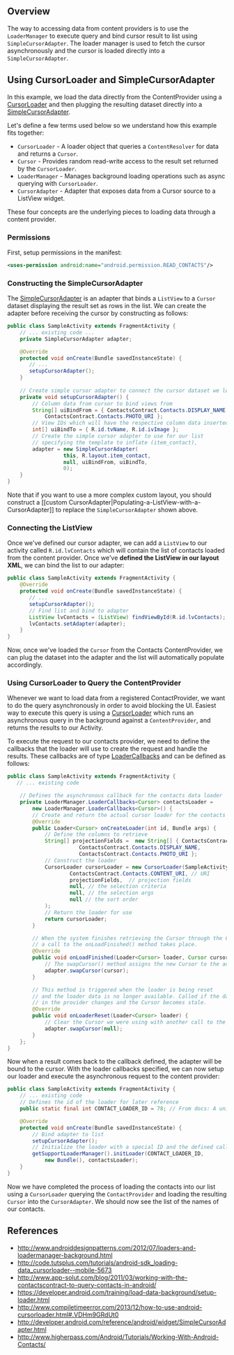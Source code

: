## Overview

The way to accessing data from content providers is to use the `LoaderManager` to execute query and bind cursor result to list using `SimpleCursorAdapter`.  The loader manager is used to fetch the cursor asynchronously and the cursor is loaded directly into a `SimpleCursorAdapter`. 

## Using CursorLoader and SimpleCursorAdapter

In this example, we load the data directly from the ContentProvider using a [CursorLoader](https://developer.android.com/training/load-data-background/setup-loader.html) and then plugging the resulting dataset directly into a [SimpleCursorAdapter](http://developer.android.com/reference/android/widget/SimpleCursorAdapter.html). 

Let's define a few terms used below so we understand how this example fits together:

 * `CursorLoader` - A loader object that queries a `ContentResolver` for data and returns a `Cursor`.
 * `Cursor` - Provides random read-write access to the result set returned by the `CursorLoader`.
 * `LoaderManager` - Manages background loading operations such as async querying with `CursorLoader`.  
 * `CursorAdapter` - Adapter that exposes data from a Cursor source to a ListView widget.

These four concepts are the underlying pieces to loading data through a content provider.

### Permissions

First, setup permissions in the manifest:

```xml
<uses-permission android:name="android.permission.READ_CONTACTS"/>
```

### Constructing the SimpleCursorAdapter

The [SimpleCursorAdapter](http://developer.android.com/reference/android/widget/SimpleCursorAdapter.html) is an adapter that binds a `ListView` to a `Cursor` dataset displaying the result set as rows in the list. We can create the adapter before receiving the cursor by constructing as follows:

```java
public class SampleActivity extends FragmentActivity {
    // ... existing code ...
    private SimpleCursorAdapter adapter;

    @Override
    protected void onCreate(Bundle savedInstanceState) {
       // ...
       setupCursorAdapter();
    }
    
    // Create simple cursor adapter to connect the cursor dataset we load with a ListView
    private void setupCursorAdapter() {
        // Column data from cursor to bind views from	
      	String[] uiBindFrom = { ContactsContract.Contacts.DISPLAY_NAME,
            ContactsContract.Contacts.PHOTO_URI };
      	// View IDs which will have the respective column data inserted
        int[] uiBindTo = { R.id.tvName, R.id.ivImage };
        // Create the simple cursor adapter to use for our list
        // specifying the template to inflate (item_contact),
      	adapter = new SimpleCursorAdapter(
                  this, R.layout.item_contact,
                  null, uiBindFrom, uiBindTo,
                  0);
    }
}
```

Note that if you want to use a more complex custom layout, you should construct a [[custom CursorAdapter|Populating-a-ListView-with-a-CursorAdapter]] to replace the `SimpleCursorAdapter` shown above.

### Connecting the ListView

Once we've defined our cursor adapter, we can add a `ListView` to our activity called `R.id.lvContacts` which will contain the list of contacts loaded from the content provider. Once we've **defined the ListView in our layout XML**, we can bind the list to our adapter:

```java
public class SampleActivity extends FragmentActivity {
    @Override
    protected void onCreate(Bundle savedInstanceState) {
       // ...
       setupCursorAdapter();
       // Find list and bind to adapter
       ListView lvContacts = (ListView) findViewById(R.id.lvContacts);
       lvContacts.setAdapter(adapter);
    }
}
```

Now, once we've loaded the `Cursor` from the Contacts ContentProvider, we can plug the dataset into the adapter and the list will automatically populate accordingly.

### Using CursorLoader to Query the ContentProvider

Whenever we want to load data from a registered ContactProvider, we want to do the query asynchronously in order to avoid blocking the UI. Easiest way to execute this query is using a [CursorLoader](https://developer.android.com/training/load-data-background/setup-loader.html) which runs an asynchronous query in the background against a `ContentProvider`, and returns the results to our Activity.

To execute the request to our contacts provider, we need to define the callbacks that the loader will use to create the request and handle the results. These callbacks are of type [LoaderCallbacks](http://developer.android.com/reference/android/app/LoaderManager.LoaderCallbacks.html) and can be defined as follows:


```java
public class SampleActivity extends FragmentActivity {
   // ... existing code

    // Defines the asynchronous callback for the contacts data loader
    private LoaderManager.LoaderCallbacks<Cursor> contactsLoader = 
        new LoaderManager.LoaderCallbacks<Cursor>() {
    	// Create and return the actual cursor loader for the contacts data
    	@Override
    	public Loader<Cursor> onCreateLoader(int id, Bundle args) {
    		// Define the columns to retrieve
    		String[] projectionFields =  new String[] { ContactsContract.Contacts._ID, 
    	               ContactsContract.Contacts.DISPLAY_NAME, 
                       ContactsContract.Contacts.PHOTO_URI };
    		// Construct the loader
    		CursorLoader cursorLoader = new CursorLoader(SampleActivity.this,
    				ContactsContract.Contacts.CONTENT_URI, // URI
    				projectionFields,  // projection fields
    				null, // the selection criteria
    				null, // the selection args
    				null // the sort order
    		);
    		// Return the loader for use
    		return cursorLoader;
    	}

    	// When the system finishes retrieving the Cursor through the CursorLoader, 
        // a call to the onLoadFinished() method takes place. 
    	@Override
    	public void onLoadFinished(Loader<Cursor> loader, Cursor cursor) {
    		// The swapCursor() method assigns the new Cursor to the adapter
    		adapter.swapCursor(cursor);  
    	}

    	// This method is triggered when the loader is being reset 
        // and the loader data is no longer available. Called if the data 
        // in the provider changes and the Cursor becomes stale.
    	@Override
    	public void onLoaderReset(Loader<Cursor> loader) {
    		// Clear the Cursor we were using with another call to the swapCursor()
    		adapter.swapCursor(null);
    	}
    };
}
```

Now when a result comes back to the callback defined, the adapter will be bound to the cursor. With the loader callbacks specified, we can now setup our loader and execute the asynchronous request to the content provider:

```java
public class SampleActivity extends FragmentActivity {
    // ... existing code
    // Defines the id of the loader for later reference
    public static final int CONTACT_LOADER_ID = 78; // From docs: A unique identifier for this loader. Can be whatever you want.

    @Override
    protected void onCreate(Bundle savedInstanceState) {
        // Bind adapter to list
        setupCursorAdapter();
        // Initialize the loader with a special ID and the defined callbacks from above
        getSupportLoaderManager().initLoader(CONTACT_LOADER_ID, 
            new Bundle(), contactsLoader);
    }
}
```

Now we have completed the process of loading the contacts into our list using a `CursorLoader` querying the `ContactProvider` and loading the resulting `Cursor` into the `CursorAdapter`. We should now see the list of the names of our contacts.

## References

 * <http://www.androiddesignpatterns.com/2012/07/loaders-and-loadermanager-background.html> 
 * <http://code.tutsplus.com/tutorials/android-sdk_loading-data_cursorloader--mobile-5673>
 * <http://www.app-solut.com/blog/2011/03/working-with-the-contactscontract-to-query-contacts-in-android/>
 * <https://developer.android.com/training/load-data-background/setup-loader.html>
 * <http://www.compiletimeerror.com/2013/12/how-to-use-android-cursorloader.html#.VDHm9GRdUt0>
 * <http://developer.android.com/reference/android/widget/SimpleCursorAdapter.html>
 * <http://www.higherpass.com/Android/Tutorials/Working-With-Android-Contacts/>